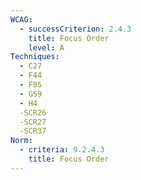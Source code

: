 ```yaml
---
WCAG:
  - successCriterion: 2.4.3
    title: Focus Order
    level: A
Techniques:
  - C27
  - F44
  - F85
  - G59
  - H4
  -SCR26
  -SCR27
  -SCR37
Norm:
  - criteria: 9.2.4.3
    title: Focus Order
---
```

